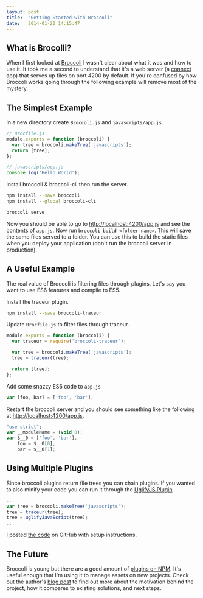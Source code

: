 ```yaml
---
layout: post
title:  "Getting Started with Broccoli"
date:   2014-01-20 14:15:47
---
```


## What is Brocolli?
When I first looked at [Broccoli](https://github.com/joliss/broccoli) I wasn't clear about what it was and how to use it. It took me a second to understand that it's a web server (a [connect](https://github.com/senchalabs/connect) app) that serves up files on port 4200 by default. If you're confused by how Broccoli works going through the following example will remove most of the mystery.

## The Simplest Example
In a new directory create `Broccoli.js` and `javascripts/app.js`.

``` js
// Brocfile.js
module.exports = function (broccoli) {
  var tree = broccoli.makeTree('javascripts');
  return [tree];
};
```

``` js
// javascripts/app.js
console.log('Hello World');
```

Install broccoli & broccoli-cli then run the server.

``` sh
npm install --save broccoli
npm install --global broccoli-cli

broccoli serve
```

Now you should be able to go to [http://localhost:4200/app.js](http://localhost:4200/app.js) and see the contents of `app.js`. Now run `broccoli build <folder-name>`. This will save the same files served to a folder. You can use this to build the static files when you deploy your application (don't run the broccoli server in production).

## A Useful Example
The real value of Broccoli is filtering files through plugins. Let's say you want to use ES6 features and compile to ES5.

Install the traceur plugin.

``` sh
npm install --save broccoli-traceur
```

Update `Brocfile.js` to filter files through traceur.

``` js
module.exports = function (broccoli) {
  var traceur = require('broccoli-traceur');

  var tree = broccoli.makeTree('javascripts');
  tree = traceur(tree);

  return [tree];
};
```

Add some snazzy ES6 code to `app.js`

``` js
var [foo, bar] = ['foo', 'bar'];
```

Restart the broccoli server and you should see something like the following at [http://localhost:4200/app.js](http://localhost:4200/app.js).

``` js
"use strict";
var __moduleName = (void 0);
var $__0 = ['foo', 'bar'],
    foo = $__0[0],
    bar = $__0[1];
```

## Using Multiple Plugins
Since broccoli plugins return file trees you can chain plugins. If you wanted to also minify your code you can run it through the [UglifyJS Plugin](https://github.com/joliss/broccoli-uglify-js).

``` js
...
var tree = broccoli.makeTree('javascripts');
tree = traceur(tree);
tree = uglifyJavaScript(tree);
...
```

I posted [the code](https://github.com/moudy/getting-started-with-broccoli) on GitHub with setup instructions.

## The Future

Broccoli is young but there are a good amount of [plugins on NPM](https://www.npmjs.org/browse/keyword/broccoli-plugin). It's useful enough that I'm using it to manage assets on new projects. Check out the author's [blog post](http://www.solitr.com/blog/2014/02/broccoli-first-release/) to find out more about the motivation behind the project, how it compares to existing solutions, and next steps.
